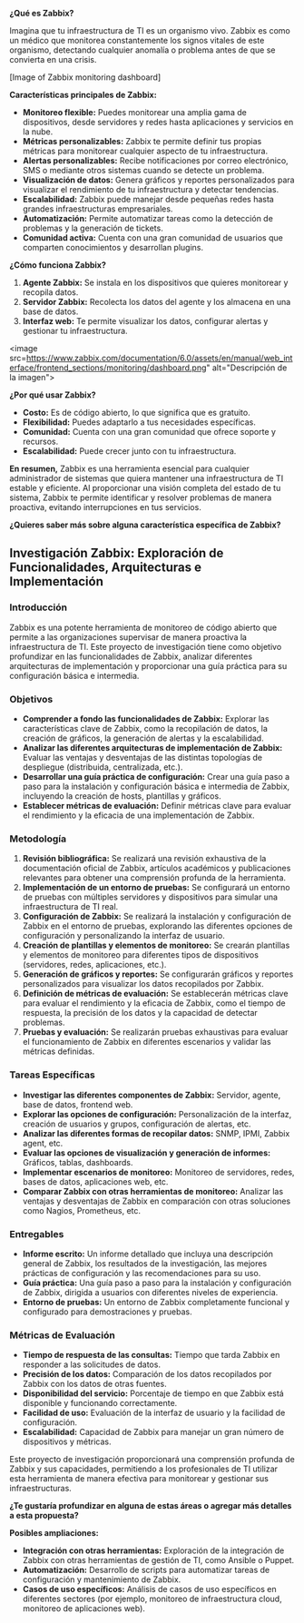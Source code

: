 **¿Qué es Zabbix?**

Imagina que tu infraestructura de TI es un organismo vivo. Zabbix es como un médico que monitorea constantemente los signos vitales de este organismo, detectando cualquier anomalía o problema antes de que se convierta en una crisis.

[Image of Zabbix monitoring dashboard]

**Características principales de Zabbix:**

* **Monitoreo flexible:** Puedes monitorear una amplia gama de dispositivos, desde servidores y redes hasta aplicaciones y servicios en la nube.
* **Métricas personalizables:** Zabbix te permite definir tus propias métricas para monitorear cualquier aspecto de tu infraestructura.
* **Alertas personalizables:** Recibe notificaciones por correo electrónico, SMS o mediante otros sistemas cuando se detecte un problema.
* **Visualización de datos:** Genera gráficos y reportes personalizados para visualizar el rendimiento de tu infraestructura y detectar tendencias.
* **Escalabilidad:** Zabbix puede manejar desde pequeñas redes hasta grandes infraestructuras empresariales.
* **Automatización:** Permite automatizar tareas como la detección de problemas y la generación de tickets.
* **Comunidad activa:** Cuenta con una gran comunidad de usuarios que comparten conocimientos y desarrollan plugins.

**¿Cómo funciona Zabbix?**

1. **Agente Zabbix:** Se instala en los dispositivos que quieres monitorear y recopila datos.
2. **Servidor Zabbix:** Recolecta los datos del agente y los almacena en una base de datos.
3. **Interfaz web:** Te permite visualizar los datos, configurar alertas y gestionar tu infraestructura.

<image src=https://www.zabbix.com/documentation/6.0/assets/en/manual/web_interface/frontend_sections/monitoring/dashboard.png"  alt="Descripción de la imagen">

**¿Por qué usar Zabbix?**

* **Costo:** Es de código abierto, lo que significa que es gratuito.
* **Flexibilidad:** Puedes adaptarlo a tus necesidades específicas.
* **Comunidad:** Cuenta con una gran comunidad que ofrece soporte y recursos.
* **Escalabilidad:** Puede crecer junto con tu infraestructura.

**En resumen,** Zabbix es una herramienta esencial para cualquier administrador de sistemas que quiera mantener una infraestructura de TI estable y eficiente. Al proporcionar una visión completa del estado de tu sistema, Zabbix te permite identificar y resolver problemas de manera proactiva, evitando interrupciones en tus servicios.

**¿Quieres saber más sobre alguna característica específica de Zabbix?**


##  Investigación Zabbix: Exploración de Funcionalidades, Arquitecturas e Implementación

### Introducción

Zabbix es una potente herramienta de monitoreo de código abierto que permite a las organizaciones supervisar de manera proactiva la infraestructura de TI. Este proyecto de investigación tiene como objetivo profundizar en las funcionalidades de Zabbix, analizar diferentes arquitecturas de implementación y proporcionar una guía práctica para su configuración básica e intermedia.

### Objetivos

* **Comprender a fondo las funcionalidades de Zabbix:** Explorar las características clave de Zabbix, como la recopilación de datos, la creación de gráficos, la generación de alertas y la escalabilidad.
* **Analizar las diferentes arquitecturas de implementación de Zabbix:** Evaluar las ventajas y desventajas de las distintas topologías de despliegue (distribuida, centralizada, etc.).
* **Desarrollar una guía práctica de configuración:** Crear una guía paso a paso para la instalación y configuración básica e intermedia de Zabbix, incluyendo la creación de hosts, plantillas y gráficos.
* **Establecer métricas de evaluación:** Definir métricas clave para evaluar el rendimiento y la eficacia de una implementación de Zabbix.

### Metodología

1. **Revisión bibliográfica:** Se realizará una revisión exhaustiva de la documentación oficial de Zabbix, artículos académicos y publicaciones relevantes para obtener una comprensión profunda de la herramienta.
2. **Implementación de un entorno de pruebas:** Se configurará un entorno de pruebas con múltiples servidores y dispositivos para simular una infraestructura de TI real.
3. **Configuración de Zabbix:** Se realizará la instalación y configuración de Zabbix en el entorno de pruebas, explorando las diferentes opciones de configuración y personalizando la interfaz de usuario.
4. **Creación de plantillas y elementos de monitoreo:** Se crearán plantillas y elementos de monitoreo para diferentes tipos de dispositivos (servidores, redes, aplicaciones, etc.).
5. **Generación de gráficos y reportes:** Se configurarán gráficos y reportes personalizados para visualizar los datos recopilados por Zabbix.
6. **Definición de métricas de evaluación:** Se establecerán métricas clave para evaluar el rendimiento y la eficacia de Zabbix, como el tiempo de respuesta, la precisión de los datos y la capacidad de detectar problemas.
7. **Pruebas y evaluación:** Se realizarán pruebas exhaustivas para evaluar el funcionamiento de Zabbix en diferentes escenarios y validar las métricas definidas.

### Tareas Específicas

* **Investigar las diferentes componentes de Zabbix:** Servidor, agente, base de datos, frontend web.
* **Explorar las opciones de configuración:** Personalización de la interfaz, creación de usuarios y grupos, configuración de alertas, etc.
* **Analizar las diferentes formas de recopilar datos:** SNMP, IPMI, Zabbix agent, etc.
* **Evaluar las opciones de visualización y generación de informes:** Gráficos, tablas, dashboards.
* **Implementar escenarios de monitoreo:** Monitoreo de servidores, redes, bases de datos, aplicaciones web, etc.
* **Comparar Zabbix con otras herramientas de monitoreo:** Analizar las ventajas y desventajas de Zabbix en comparación con otras soluciones como Nagios, Prometheus, etc.

### Entregables

* **Informe escrito:** Un informe detallado que incluya una descripción general de Zabbix, los resultados de la investigación, las mejores prácticas de configuración y las recomendaciones para su uso.
* **Guía práctica:** Una guía paso a paso para la instalación y configuración de Zabbix, dirigida a usuarios con diferentes niveles de experiencia.
* **Entorno de pruebas:** Un entorno de Zabbix completamente funcional y configurado para demostraciones y pruebas.

### Métricas de Evaluación

* **Tiempo de respuesta de las consultas:** Tiempo que tarda Zabbix en responder a las solicitudes de datos.
* **Precisión de los datos:** Comparación de los datos recopilados por Zabbix con los datos de otras fuentes.
* **Disponibilidad del servicio:** Porcentaje de tiempo en que Zabbix está disponible y funcionando correctamente.
* **Facilidad de uso:** Evaluación de la interfaz de usuario y la facilidad de configuración.
* **Escalabilidad:** Capacidad de Zabbix para manejar un gran número de dispositivos y métricas.

Este proyecto de investigación proporcionará una comprensión profunda de Zabbix y sus capacidades, permitiendo a los profesionales de TI utilizar esta herramienta de manera efectiva para monitorear y gestionar sus infraestructuras.

**¿Te gustaría profundizar en alguna de estas áreas o agregar más detalles a esta propuesta?**

**Posibles ampliaciones:**

* **Integración con otras herramientas:** Exploración de la integración de Zabbix con otras herramientas de gestión de TI, como Ansible o Puppet.
* **Automatización:** Desarrollo de scripts para automatizar tareas de configuración y mantenimiento de Zabbix.
* **Casos de uso específicos:** Análisis de casos de uso específicos en diferentes sectores (por ejemplo, monitoreo de infraestructura cloud, monitoreo de aplicaciones web).
